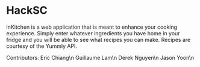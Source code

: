 # HackSC

inKitchen is a web application that is meant to enhance your cooking experience. Simply enter whatever ingredients you have home in your fridge and you will be able to see what recipes you can make. Recipes are courtesy of the Yummly API.

Contributors:
Eric Chiang\n
Guillaume Lam\n
Derek Nguyen\n
Jason Yoon\n
